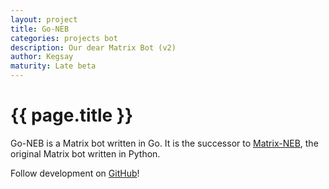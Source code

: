 ```yaml
---
layout: project
title: Go-NEB
categories: projects bot
description: Our dear Matrix Bot (v2)
author: Kegsay
maturity: Late beta
---
```


# {{ page.title }}
Go-NEB is a Matrix bot written in Go. It is the successor to [Matrix-NEB](/docs/projects/other/neb.html), the original Matrix bot written in Python.

Follow development on [GitHub](https://github.com/matrix-org/go-neb)!
